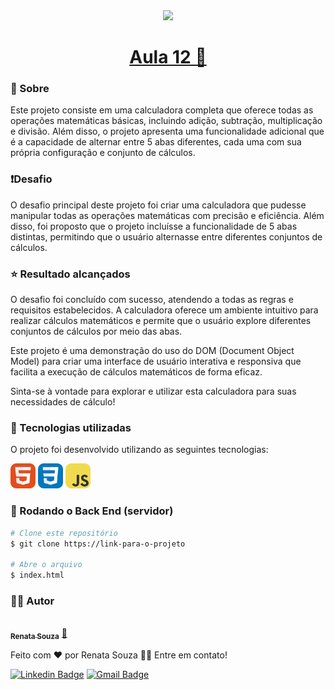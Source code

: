 <div align="center">
<img src="https://media.giphy.com/media/5bkoj1jZuzZnrOkNLB/giphy.gif" width=160>
</div>
<h1 align="center">
  <a href="https://renatasoouza.github.io/calculadora/" target="_blank">Aula 12 🔗  </a>
</h1>

### 📖 Sobre

Este projeto consiste em uma calculadora completa que oferece todas as operações matemáticas básicas, incluindo adição, subtração, multiplicação e divisão. Além disso, o projeto apresenta uma funcionalidade adicional que é a capacidade de alternar entre 5 abas diferentes, cada uma com sua própria configuração e conjunto de cálculos.

### ❗Desafio
O desafio principal deste projeto foi criar uma calculadora que pudesse manipular todas as operações matemáticas com precisão e eficiência. Além disso, foi proposto que o projeto incluísse a funcionalidade de 5 abas distintas, permitindo que o usuário alternasse entre diferentes conjuntos de cálculos.

### ⭐ Resultado alcançados

O desafio foi concluído com sucesso, atendendo a todas as regras e requisitos estabelecidos. A calculadora oferece um ambiente intuitivo para realizar cálculos matemáticos e permite que o usuário explore diferentes conjuntos de cálculos por meio das abas.

Este projeto é uma demonstração do uso do DOM (Document Object Model) para criar uma interface de usuário interativa e responsiva que facilita a execução de cálculos matemáticos de forma eficaz.

Sinta-se à vontade para explorar e utilizar esta calculadora para suas necessidades de cálculo!

### 🚀 Tecnologias utilizadas

O projeto foi desenvolvido utilizando as seguintes tecnologias:

<p align="left">
<img src="https://raw.githubusercontent.com/tandpfun/skill-icons/main/icons/HTML.svg" alt="html5" width="40" height="40"/>
<img src="https://raw.githubusercontent.com/tandpfun/skill-icons/main/icons/CSS.svg" alt="css3" width="40" height="40"/>
<img src="https://raw.githubusercontent.com/tandpfun/skill-icons/main/icons/JavaScript.svg" alt="javascript" width="40" height="40"/>
</p>

### 🎲 Rodando o Back End (servidor)

```bash
# Clone este repositório
$ git clone https://link-para-o-projeto

# Abre o arquivo
$ index.html
```

### 👨‍💻 Autor

<a href="https://github.com/RenataSoouza">
 <img style="border-radius: 50%;" src="https://avatars.githubusercontent.com/RenataSoouza" width="100px;" alt=""/>
 <br />
 <sub><b>Renata Souza</b></sub></a> <a href="https://github.com/RenataSoouza" title="Github">🚀</a>

Feito com ❤️ por Renata Souza 👋🏽 Entre em contato!

[![Linkedin Badge](https://img.shields.io/badge/-RenataSoouza-blue?style=flat-square&logo=Linkedin&logoColor=white&link=https://www.linkedin.com/in/renatasoouza?trk=contact-info)](https://www.linkedin.com/in/renatasoouza?trk=contact-info)
[![Gmail Badge](https://img.shields.io/badge/-renatafjb@hotmail.com-c14438?style=flat-square&logo=Gmail&logoColor=white&link=mailto:renata-fjb@hotmail.com)](mailto:renata-fjb@hotmail.com)
